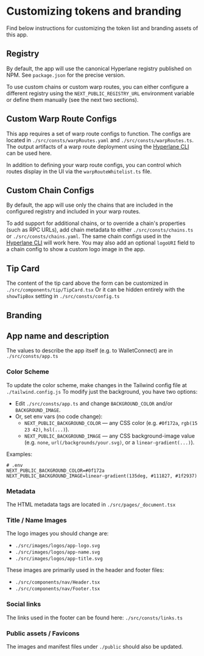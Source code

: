 # Customizing tokens and branding

Find below instructions for customizing the token list and branding assets of this app.

## Registry

By default, the app will use the canonical Hyperlane registry published on NPM. See `package.json` for the precise version.

To use custom chains or custom warp routes, you can either configure a different registry using the `NEXT_PUBLIC_REGISTRY_URL` environment variable or define them manually (see the next two sections).

## Custom Warp Route Configs

This app requires a set of warp route configs to function. The configs are located in `./src/consts/warpRoutes.yaml` and `./src/consts/warpRoutes.ts`. The output artifacts of a warp route deployment using the [Hyperlane CLI](https://www.npmjs.com/package/@hyperlane-xyz/cli) can be used here.

In addition to defining your warp route configs, you can control which routes display in the UI via the `warpRouteWhitelist.ts` file.

## Custom Chain Configs

By default, the app will use only the chains that are included in the configured registry and included in your warp routes.

To add support for additional chains, or to override a chain's properties (such as RPC URLs), add chain metadata to either `./src/consts/chains.ts` or `./src/consts/chains.yaml`. The same chain configs used in the [Hyperlane CLI](https://www.npmjs.com/package/@hyperlane-xyz/cli) will work here. You may also add an optional `logoURI` field to a chain config to show a custom logo image in the app.

## Tip Card

The content of the tip card above the form can be customized in `./src/components/tip/TipCard.tsx`
Or it can be hidden entirely with the `showTipBox` setting in `./src/consts/config.ts`

## Branding

## App name and description

The values to describe the app itself (e.g. to WalletConnect) are in `./src/consts/app.ts`

### Color Scheme

To update the color scheme, make changes in the Tailwind config file at `./tailwind.config.js`
To modify just the background, you have two options:

- Edit `./src/consts/app.ts` and change `BACKGROUND_COLOR` and/or `BACKGROUND_IMAGE`.
- Or, set env vars (no code change):
  - `NEXT_PUBLIC_BACKGROUND_COLOR` — any CSS color (e.g. `#0f172a`, `rgb(15 23 42)`, `hsl(...)`).
  - `NEXT_PUBLIC_BACKGROUND_IMAGE` — any CSS background-image value (e.g. `none`, `url(/backgrounds/your.svg)`, or a `linear-gradient(...)`).

Examples:

```
# .env
NEXT_PUBLIC_BACKGROUND_COLOR=#0f172a
NEXT_PUBLIC_BACKGROUND_IMAGE=linear-gradient(135deg, #111827, #1f2937)
```

### Metadata

The HTML metadata tags are located in `./src/pages/_document.tsx`

### Title / Name Images

The logo images you should change are:

- `./src/images/logos/app-logo.svg`
- `./src/images/logos/app-name.svg`
- `./src/images/logos/app-title.svg`

These images are primarily used in the header and footer files:

- `./src/components/nav/Header.tsx`
- `./src/components/nav/Footer.tsx`

### Social links

The links used in the footer can be found here: `./src/consts/links.ts`

### Public assets / Favicons

The images and manifest files under `./public` should also be updated.
